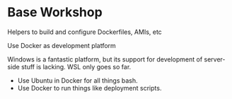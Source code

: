 # Base Workshop

Helpers to build and configure Dockerfiles, AMIs, etc

Use Docker as development platform

Windows is a fantastic platform, but its support for development of server-side
stuff is lacking. WSL only goes so far.

* Use Ubuntu in Docker for all things bash.
* Use Docker to run things like deployment scripts.
